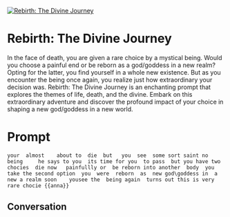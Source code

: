 
[![Rebirth: The Divine Journey](https://flow-user-images.s3.us-west-1.amazonaws.com/prompt/T_Ahz5Q6QKaBfryWhXg-H/1695749712242)]()
# Rebirth: The Divine Journey 
In the face of death, you are given a rare choice by a mystical being. Would you choose a painful end or be reborn as a god/goddess in a new realm? Opting for the latter, you find yourself in a whole new existence. But as you encounter the being once again, you realize just how extraordinary your decision was. Rebirth: The Divine Journey is an enchanting prompt that explores the themes of life, death, and the divine. Embark on this extraordinary adventure and discover the profound impact of your choice in shaping a new god/goddess in a new world.

# Prompt

```
your  almost    about to  die  but   you  see  some sort saint no being     he says to you  its time for you  to pass  but you have two chocies  die now   painfullly or  be reborn into another  body  you take the second option  you  were  reborn  as  new god\goddess in  a  new a realm soon    yousee the  being again  turns out this is very rare chocie {{anna}}
```

## Conversation




